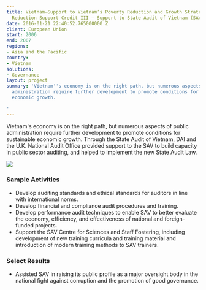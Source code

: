 ```yaml
---
title: Vietnam—Support to Vietnam’s Poverty Reduction and Growth Strategy under Poverty
  Reduction Support Credit III – Support to State Audit of Vietnam (SAV)
date: 2016-01-21 22:40:52.765000000 Z
client: European Union
start: 2006
end: 2007
regions:
- Asia and the Pacific
country:
- Vietnam
solutions:
- Governance
layout: project
summary: 'Vietnam''s economy is on the right path, but numerous aspects of public
  administration require further development to promote conditions for sustainable
  economic growth.

'
---
```


Vietnam's economy is on the right path, but numerous aspects of public administration require further development to promote conditions for sustainable economic growth. Through the State Audit of Vietnam, DAI and the U.K. National Audit Office provided support to the SAV to build capacity in public sector auditing, and helped to implement the new State Audit Law.

![][1]

###  Sample Activities

* Develop auditing standards and ethical standards for auditors in line with international norms.
* Develop financial and compliance audit procedures and training.
* Develop performance audit techniques to enable SAV to better evaluate the economy, efficiency, and effectiveness of national and foreign-funded projects.
* Support the SAV Centre for Sciences and Staff Fostering, including development of new training curricula and training material and introduction of modern training methods to SAV trainers.

###  Select Results

* Assisted SAV in raising its public profile as a major oversight body in the national fight against corruption and the promotion of good governance.

[1]: https://assetify-dai.com/projects/VietnamAudit.jpg
